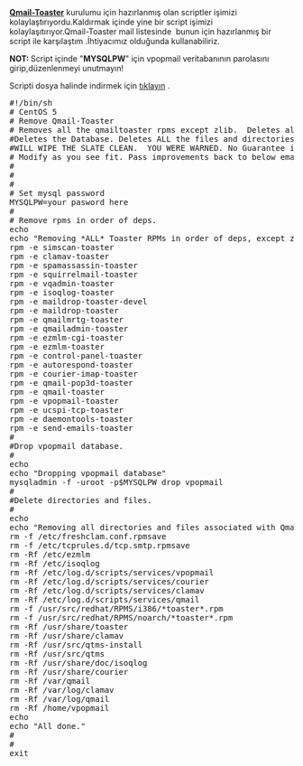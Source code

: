 <html><body><a href="http://www.qmailtoaster.com/" target="_blank"><strong>Qmail-Toaster</strong></a> kurulumu için hazırlanmış olan scriptler işimizi kolaylaştırıyordu.Kaldırmak içinde yine bir script işimizi kolaylaşıtırıyor.Qmail-Toaster mail listesinde  bunun için hazırlanmış bir script ile karşılaştım .İhtiyacımız olduğunda kullanabiliriz.

<strong>NOT: </strong>Script içinde "<strong>MYSQLPW</strong>" için vpopmail veritabanının parolasını girip,düzenlenmeyi unutmayın!

Scripti dosya halinde indirmek için <a href="http://linux.piesso.com/programs/remove_toaster.sh" target="_blank">tıklayın</a> .
<pre>#!/bin/sh
# CentOS 5
# Remove Qmail-Toaster
# Removes all the qmailtoaster rpms except zlib.  Deletes all the needed users.
#Deletes the Database. Deletes ALL the files and directories left behind. THIS
#WILL WIPE THE SLATE CLEAN.  YOU WERE WARNED. No Guarantee it will work for you.
# Modify as you see fit. Pass improvements back to below email.
#
#
#
# Set mysql password
MYSQLPW=your pasword here
#
# Remove rpms in order of deps.
echo
echo "Removing *ALL* Toaster RPMs in order of deps, except zlib"
rpm -e simscan-toaster
rpm -e clamav-toaster
rpm -e spamassassin-toaster
rpm -e squirrelmail-toaster
rpm -e vqadmin-toaster
rpm -e isoqlog-toaster
rpm -e maildrop-toaster-devel
rpm -e maildrop-toaster
rpm -e qmailmrtg-toaster
rpm -e qmailadmin-toaster
rpm -e ezmlm-cgi-toaster
rpm -e ezmlm-toaster
rpm -e control-panel-toaster
rpm -e autorespond-toaster
rpm -e courier-imap-toaster
rpm -e qmail-pop3d-toaster
rpm -e qmail-toaster
rpm -e vpopmail-toaster
rpm -e ucspi-tcp-toaster
rpm -e daemontools-toaster
rpm -e send-emails-toaster
#
#Drop vpopmail database.
#
echo
echo "Dropping vpopmail database"
mysqladmin -f -uroot -p$MYSQLPW drop vpopmail
#
#Delete directories and files.
#
echo
echo "Removing all directories and files associated with Qmail-Toaster"
rm -f /etc/freshclam.conf.rpmsave
rm -f /etc/tcprules.d/tcp.smtp.rpmsave
rm -Rf /etc/ezmlm
rm -Rf /etc/isoqlog
rm -Rf /etc/log.d/scripts/services/vpopmail
rm -Rf /etc/log.d/scripts/services/courier
rm -Rf /etc/log.d/scripts/services/clamav
rm -Rf /etc/log.d/scripts/services/qmail
rm -f /usr/src/redhat/RPMS/i386/*toaster*.rpm
rm -f /usr/src/redhat/RPMS/noarch/*toaster*.rpm
rm -Rf /usr/share/toaster
rm -Rf /usr/share/clamav
rm -Rf /usr/src/qtms-install
rm -Rf /usr/src/qtms
rm -Rf /usr/share/doc/isoqlog
rm -Rf /usr/share/courier
rm -Rf /var/qmail
rm -Rf /var/log/clamav
rm -Rf /var/log/qmail
rm -Rf /home/vpopmail
echo
echo "All done."
#
#
exit
</pre></body></html>